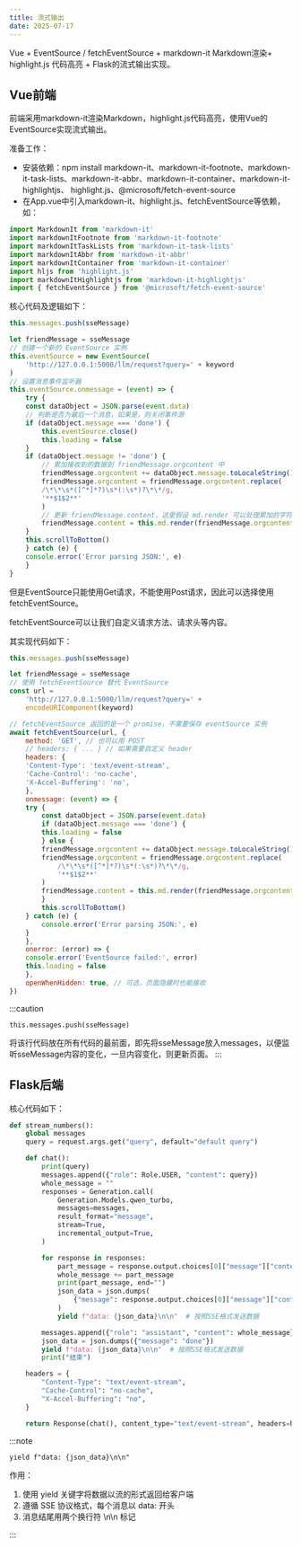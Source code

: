 ```yaml
---
title: 流式输出
date: 2025-07-17
---
```


Vue + EventSource / fetchEventSource + markdown-it Markdown渲染+ highlight.js 代码高亮 + Flask的流式输出实现。

## Vue前端
前端采用markdown-it渲染Markdown，highlight.js代码高亮，使用Vue的EventSource实现流式输出。

准备工作：

- 安装依赖：npm install markdown-it、markdown-it-footnote、markdown-it-task-lists、markdown-it-abbr、markdown-it-container、markdown-it-highlightjs、 highlight.js、@microsoft/fetch-event-source
- 在App.vue中引入markdown-it、highlight.js、fetchEventSource等依赖，如：

```javascript
import MarkdownIt from 'markdown-it'
import markdownItFootnote from 'markdown-it-footnote'
import markdownItTaskLists from 'markdown-it-task-lists'
import markdownItAbbr from 'markdown-it-abbr'
import markdownItContainer from 'markdown-it-container'
import hljs from 'highlight.js'
import markdownItHighlightjs from 'markdown-it-highlightjs'
import { fetchEventSource } from '@microsoft/fetch-event-source'
```

核心代码及逻辑如下：

```javascript
this.messages.push(sseMessage) 

let friendMessage = sseMessage
// 创建一个新的 EventSource 实例
this.eventSource = new EventSource(
    'http://127.0.0.1:5000/llm/request?query=' + keyword
)
// 设置消息事件监听器
this.eventSource.onmessage = (event) => {
    try {
    const dataObject = JSON.parse(event.data)
    // 判断是否为最后一个消息，如果是，则关闭事件源
    if (dataObject.message === 'done') {
        this.eventSource.close()
        this.loading = false
    }
    if (dataObject.message != 'done') {
        // 累加接收到的数据到 friendMessage.orgcontent 中
        friendMessage.orgcontent += dataObject.message.toLocaleString()
        friendMessage.orgcontent = friendMessage.orgcontent.replace(
        /\*\*\s*([^*]*?)\s*(:\s*)?\*\*/g,
        '**$1$2**'
        )
        // 更新 friendMessage.content，这里假设 md.render 可以处理累加的字符串
        friendMessage.content = this.md.render(friendMessage.orgcontent)
    }
    this.scrollToBottom()
    } catch (e) {
    console.error('Error parsing JSON:', e)
    }
}
```

但是EventSource只能使用Get请求，不能使用Post请求，因此可以选择使用fetchEventSource。

fetchEventSource可以让我们自定义请求方法、请求头等内容。

其实现代码如下：

```javascript
this.messages.push(sseMessage)

let friendMessage = sseMessage
// 使用 fetchEventSource 替代 EventSource
const url =
    'http://127.0.0.1:5000/llm/request?query=' +
    encodeURIComponent(keyword)

// fetchEventSource 返回的是一个 promise，不需要保存 eventSource 实例
await fetchEventSource(url, {
    method: 'GET', // 也可以用 POST
    // headers: { ... } // 如果需要自定义 header
    headers: {
    'Content-Type': 'text/event-stream',
    'Cache-Control': 'no-cache',
    'X-Accel-Buffering': 'no',
    },
    onmessage: (event) => {
    try {
        const dataObject = JSON.parse(event.data)
        if (dataObject.message === 'done') {
        this.loading = false
        } else {
        friendMessage.orgcontent += dataObject.message.toLocaleString()
        friendMessage.orgcontent = friendMessage.orgcontent.replace(
            /\*\*\s*([^*]*?)\s*(:\s*)?\*\*/g,
            '**$1$2**'
        )
        friendMessage.content = this.md.render(friendMessage.orgcontent)
        }
        this.scrollToBottom()
    } catch (e) {
        console.error('Error parsing JSON:', e)
    }
    },
    onerror: (error) => {
    console.error('EventSource failed:', error)
    this.loading = false
    },
    openWhenHidden: true, // 可选，页面隐藏时也能接收
})
```

:::caution

`this.messages.push(sseMessage)`

将该行代码放在所有代码的最前面，即先将sseMessage放入messages，以便监听sseMessage内容的变化，一旦内容变化，则更新页面。
:::

## Flask后端
核心代码如下：
```python
def stream_numbers():
    global messages
    query = request.args.get("query", default="default query")

    def chat():
        print(query)
        messages.append({"role": Role.USER, "content": query})
        whole_message = ""
        responses = Generation.call(
            Generation.Models.qwen_turbo,
            messages=messages,
            result_format="message",
            stream=True,
            incremental_output=True,
        )

        for response in responses:
            part_message = response.output.choices[0]["message"]["content"]
            whole_message += part_message
            print(part_message, end="")
            json_data = json.dumps(
                {"message": response.output.choices[0]["message"]["content"]}
            )
            yield f"data: {json_data}\n\n"  # 按照SSE格式发送数据

        messages.append({"role": "assistant", "content": whole_message})
        json_data = json.dumps({"message": "done"})
        yield f"data: {json_data}\n\n"  # 按照SSE格式发送数据
        print("结束")

    headers = {
        "Content-Type": "text/event-stream",
        "Cache-Control": "no-cache",
        "X-Accel-Buffering": "no",
    }

    return Response(chat(), content_type="text/event-stream", headers=headers)
```
:::note

`yield f"data: {json_data}\n\n"`

作用：
1. 使用 yield 关键字将数据以流的形式返回给客户端
2. 遵循 SSE 协议格式，每个消息以 data: 开头
3. 消息结尾用两个换行符 \n\n 标记

:::